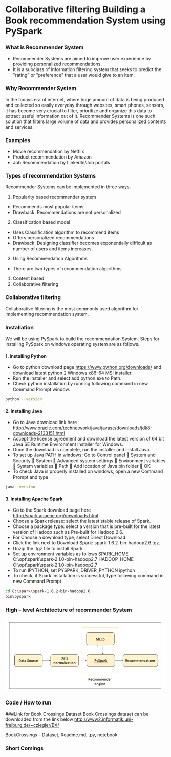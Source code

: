 ﻿# Collaborative filtering Building a Book recommendation System using PySpark

### What is Recommender System
-	Recommender Systems are aimed to improve user experience by providing personalized recommendations.
-	It is a subclass of information filtering system that seeks to predict the "rating" or "preference" that a user would give to an item. 
 
### Why Recommender System
In the todays era of internet, where huge amount of data is being produced and collected so easily everyday through websites, smart phones, sensors, it has become very crucial to filter, prioritize and organize this data to extract useful information out of it.  Recommender Systems is one such solution that filters large volume of data and provides personalized contents and services.  

### Examples
-	Movie recommendation by Netflix
-	Product recommendation by Amazon
-	Job Recommendation by LinkedIn/Job portals

### Types of recommendation Systems
Recommender Systems can be implemented in three ways.
1.	Popularity based recommender system
-	Recommends most popular items
-	Drawback: Recommendations are not personalized
2.	Classification based model
-	Uses Classification algorithm to recommend items
-	Offers personalized recommendations
-	Drawback: Designing classifier becomes exponentially difficult as number of users and items increases.
3.	Using Recommendation Algorithms
-	There are two types of recommendation algorithms
1.	Content based
2.	Collaborative filtering
### Collaborative filtering
Collaborative filtering is the most commonly used algorithm for implementing recommendation system. 
### Installation 
We will be using PySpark to build the recommendation System.
Steps for installing PySpark on windows operating system are as follows.
#### 1. Installing Python
-	Go to python download page https://www.python.org/downloads/ and download latest   python 2 Windows x86-64 MSI installer.
-	Run the installer and select add python.exe to Path.
-	Check python installation by running following command in new Command Prompt window.
```sh
python --version
```

#### 2. Installing Java
-	Go to Java download link here
http://www.oracle.com/technetwork/java/javase/downloads/jdk8-downloads-2133151.html
-	Accept the license agreement and download the latest version of 64 bit Java SE Runtime Environment Installer for Windows.
-	Once the download is complete, run the installer and install Java.
-	To set up Java PATH in windows:
Go to Control panel  System and Security  System  Advanced system settings  Environment variables  System variables  Path  Add location of Java bin folder  OK
-	To check Java is properly installed on windows, open a new Command Prompt and type 
```sh
java -version
```

#### 3. Installing Apache Spark
-	Go to the Spark download page here http://spark.apache.org/downloads.html
-	Choose a Spark release: select the latest stable release of Spark.
-	Choose a package type: select a version that is pre-built for the latest version of Hadoop such as Pre-built for Hadoop 2.6.
-	For Choose a download type, select Direct Download.
-	Click the link next to Download Spark: spark-1.6.2-bin-hadoop2.6.tgz.
-	Unzip the .tgz file to install Spark
-	Set up environment variables as follows
SPARK_HOME C:\opt\spark\spark-2.1.0-bin-hadoop2.7
HADOOP_HOME C:\opt\spark\spark-2.1.0-bin-hadoop2.7
-	To run IPYTHON, set
PYSPARK_DRIVER_PYTHON ipython 
-	To check, if Spark installation is successful, type following command in new Command Prompt
```sh
cd C:\spark\spark-1.6.2-bin-hadoop2.6
bin\pyspark
```

### High – level Architecture of recommender System
![ HighLevelArchitecture]( HighLevelArchitecture.PNG)
 
### Code / How to run 
###Link for Book Crossings Dataset
Book Crossings dataset can be downloaded from the link below 
http://www2.informatik.uni-freiburg.de/~cziegler/BX/


BookCrossings – Dataset, Readme.md, .py, notebook
### Short Comings
